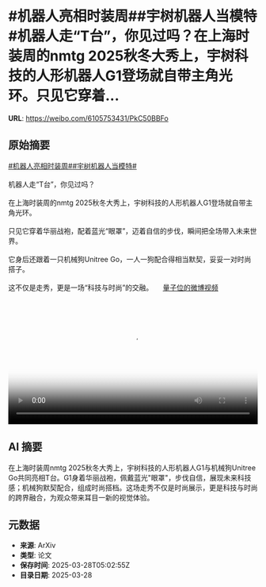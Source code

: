 # #机器人亮相时装周##宇树机器人当模特#机器人走“T台”，你见过吗？在上海时装周的nmtg 2025秋冬大秀上，宇树科技的人形机器人G1登场就自带主角光环。只见它穿着...

**URL**: https://weibo.com/6105753431/PkC50BBFo

## 原始摘要

<a href="https://m.weibo.cn/search?containerid=231522type%3D1%26t%3D10%26q%3D%23%E6%9C%BA%E5%99%A8%E4%BA%BA%E4%BA%AE%E7%9B%B8%E6%97%B6%E8%A3%85%E5%91%A8%23&amp;extparam=%23%E6%9C%BA%E5%99%A8%E4%BA%BA%E4%BA%AE%E7%9B%B8%E6%97%B6%E8%A3%85%E5%91%A8%23" data-hide=""><span class="surl-text">#机器人亮相时装周#</span></a><a href="https://m.weibo.cn/search?containerid=231522type%3D1%26t%3D10%26q%3D%23%E5%AE%87%E6%A0%91%E6%9C%BA%E5%99%A8%E4%BA%BA%E5%BD%93%E6%A8%A1%E7%89%B9%23&amp;extparam=%23%E5%AE%87%E6%A0%91%E6%9C%BA%E5%99%A8%E4%BA%BA%E5%BD%93%E6%A8%A1%E7%89%B9%23" data-hide=""><span class="surl-text">#宇树机器人当模特#</span></a><br><br>机器人走“T台”，你见过吗？<br><br>在上海时装周的nmtg 2025秋冬大秀上，宇树科技的人形机器人G1登场就自带主角光环。<br><br>只见它穿着华丽战袍，配着蓝光“眼罩”，迈着自信的步伐，瞬间把全场带入未来世界。<br><br>它身后还跟着一只机械狗Unitree Go，一人一狗配合得相当默契，妥妥一对时尚搭子。<br><br>这不仅是走秀，更是一场“科技与时尚”的交融。 <a href="https://video.weibo.com/show?fid=1034:5149129190342670" data-hide=""><span class="url-icon"><img style="width: 1rem;height: 1rem" src="https://h5.sinaimg.cn/upload/2015/09/25/3/timeline_card_small_video_default.png" referrerpolicy="no-referrer"></span><span class="surl-text">量子位的微博视频</span></a><br clear="both"><div style="clear: both"></div><video controls="controls" poster="https://tvax3.sinaimg.cn/orj480/006Fd7o3ly1hzwig1r3btj30k00zkwfc.jpg" style="width: 100%"><source src="https://f.video.weibocdn.com/o0/PeQtIVmSlx08n1y0Z9LG01041200cco50E010.mp4?label=mp4_720p&amp;template=720x1280.24.0&amp;ori=0&amp;ps=1CwnkDw1GXwCQx&amp;Expires=1743141747&amp;ssig=XRSiE%2FcVFu&amp;KID=unistore,video"><source src="https://f.video.weibocdn.com/o0/bhmFdqLwlx08n1y0Pw1y010412007Cr10E010.mp4?label=mp4_hd&amp;template=540x960.24.0&amp;ori=0&amp;ps=1CwnkDw1GXwCQx&amp;Expires=1743141747&amp;ssig=b29x99oqbg&amp;KID=unistore,video"><source src="https://f.video.weibocdn.com/o0/9HEZRZpelx08n1y0IZlC010412004oHx0E010.mp4?label=mp4_ld&amp;template=360x640.24.0&amp;ori=0&amp;ps=1CwnkDw1GXwCQx&amp;Expires=1743141747&amp;ssig=HIz12Cwem4&amp;KID=unistore,video"><p>视频无法显示，请前往<a href="https://video.weibo.com/show?fid=1034%3A5149129190342670" target="_blank" rel="noopener noreferrer">微博视频</a>观看。</p></video>

## AI 摘要

在上海时装周nmtg 2025秋冬大秀上，宇树科技的人形机器人G1与机械狗Unitree Go共同亮相T台。G1身着华丽战袍，佩戴蓝光"眼罩"，步伐自信，展现未来科技感；机械狗默契配合，组成时尚搭档。这场走秀不仅是时尚展示，更是科技与时尚的跨界融合，为观众带来耳目一新的视觉体验。

## 元数据

- **来源**: ArXiv
- **类型**: 论文
- **保存时间**: 2025-03-28T05:02:55Z
- **目录日期**: 2025-03-28
